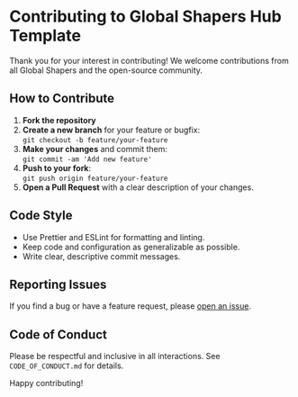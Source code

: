 # Contributing to Global Shapers Hub Template

Thank you for your interest in contributing! We welcome contributions from all Global Shapers and the open-source community.

## How to Contribute

1. **Fork the repository**
2. **Create a new branch** for your feature or bugfix:  
   `git checkout -b feature/your-feature`
3. **Make your changes** and commit them:  
   `git commit -am 'Add new feature'`
4. **Push to your fork**:  
   `git push origin feature/your-feature`
5. **Open a Pull Request** with a clear description of your changes.

## Code Style

- Use Prettier and ESLint for formatting and linting.
- Keep code and configuration as generalizable as possible.
- Write clear, descriptive commit messages.

## Reporting Issues

If you find a bug or have a feature request, please [open an issue](../../issues).

## Code of Conduct

Please be respectful and inclusive in all interactions. See `CODE_OF_CONDUCT.md` for details.

Happy contributing! 